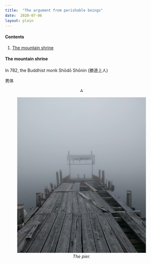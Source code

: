 ```yaml
---
title:  "The argument from perishable beings"
date:  2020-07-06
layout: plain
---
```


#### Contents

1. <a href="#sec-1">The mountain shrine</a>

#### The mountain shrine<a id="sec-1" name="sec-1"></a>

In 782, the Buddhist monk Shōdō Shōnin (勝道上人) 

男体

<p align="center">
  ⁂
</p>

<figure>
    <div style="text-align:center"><img src ="/images/photos/lake1.png" />
    <figcaption><i>The pier.</i></figcaption>
	</div>
</figure>
